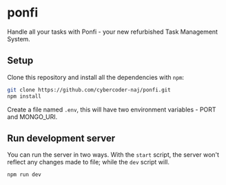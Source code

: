 # ponfi

Handle all your tasks with Ponfi - your new refurbished Task Management System.

## Setup

Clone this repository and install all the dependencies with `npm`:
```bash
git clone https://github.com/cybercoder-naj/ponfi.git
npm install
```

Create a file named `.env`, this will have two environment variables - PORT and MONGO_URI.

## Run development server

You can run the server in two ways. With the `start` script, the server won't reflect any changes made to file; while the `dev` script will.
```bash
npm run dev
```
